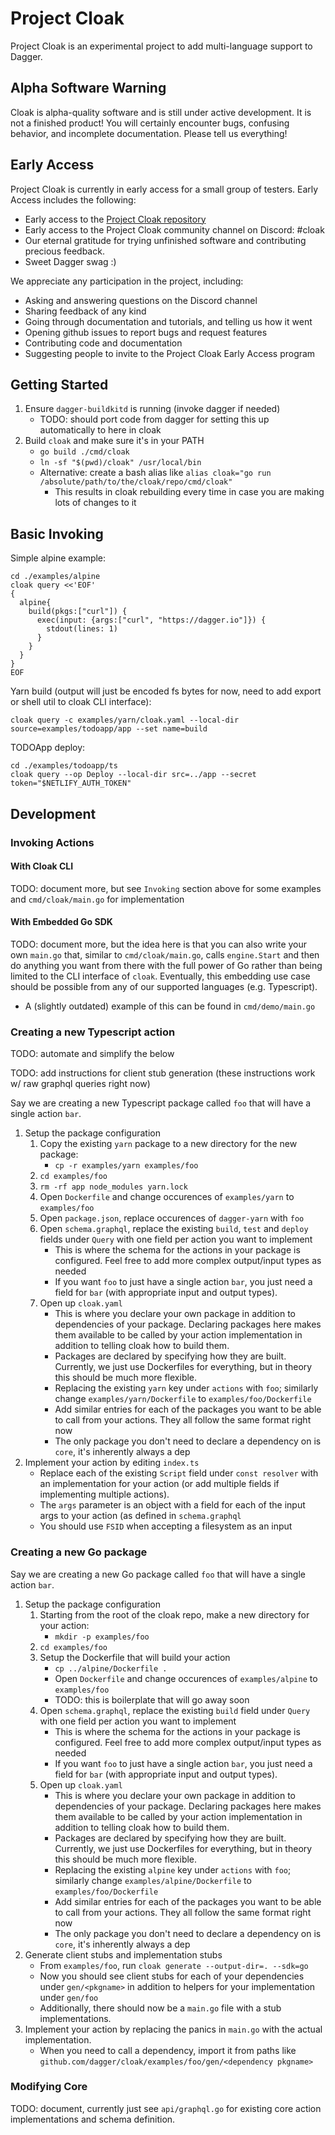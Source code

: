 # Project Cloak

Project Cloak is an experimental project to add multi-language support to Dagger.

## Alpha Software Warning

Cloak is alpha-quality software and is still under active development. It is not a finished product!
You will certainly encounter bugs, confusing behavior, and incomplete documentation. Please tell us everything!

## Early Access

Project Cloak is currently in early access for a small group of testers. Early Access includes the following:

- Early access to the [Project Cloak repository](https://github.com/dagger/cloak)
- Early access to the Project Cloak community channel on Discord: #cloak
- Our eternal gratitude for trying unfinished software and contributing precious feedback.
- Sweet Dagger swag :)

We appreciate any participation in the project, including:

- Asking and answering questions on the Discord channel
- Sharing feedback of any kind
- Going through documentation and tutorials, and telling us how it went
- Opening github issues to report bugs and request features
- Contributing code and documentation
- Suggesting people to invite to the Project Cloak Early Access program

## Getting Started

1. Ensure `dagger-buildkitd` is running (invoke dagger if needed)
   - TODO: should port code from dagger for setting this up automatically to here in cloak
2. Build `cloak` and make sure it's in your PATH
   - `go build ./cmd/cloak`
   - `ln -sf "$(pwd)/cloak" /usr/local/bin`
   - Alternative: create a bash alias like `alias cloak="go run /absolute/path/to/the/cloak/repo/cmd/cloak"`
     - This results in cloak rebuilding every time in case you are making lots of changes to it

## Basic Invoking

Simple alpine example:

```console
cd ./examples/alpine
cloak query <<'EOF'
{
  alpine{
    build(pkgs:["curl"]) {
      exec(input: {args:["curl", "https://dagger.io"]}) {
        stdout(lines: 1)
      }
    }
  }
}
EOF
```

Yarn build (output will just be encoded fs bytes for now, need to add export or shell util to cloak CLI interface):

```console
cloak query -c examples/yarn/cloak.yaml --local-dir source=examples/todoapp/app --set name=build
```

TODOApp deploy:

```console
cd ./examples/todoapp/ts
cloak query --op Deploy --local-dir src=../app --secret token="$NETLIFY_AUTH_TOKEN"
```

## Development

### Invoking Actions

#### With Cloak CLI

TODO: document more, but see `Invoking` section above for some examples and `cmd/cloak/main.go` for implementation

#### With Embedded Go SDK

TODO: document more, but the idea here is that you can also write your own `main.go` that, similar to `cmd/cloak/main.go`, calls `engine.Start` and then do anything you want from there with the full power of Go rather than being limited to the CLI interface of `cloak`. Eventually, this embedding use case should be possible from any of our supported languages (e.g. Typescript).

- A (slightly outdated) example of this can be found in `cmd/demo/main.go`

### Creating a new Typescript action

TODO: automate and simplify the below

TODO: add instructions for client stub generation (these instructions work w/ raw graphql queries right now)

Say we are creating a new Typescript package called `foo` that will have a single action `bar`.

1. Setup the package configuration
   1. Copy the existing `yarn` package to a new directory for the new package:
      - `cp -r examples/yarn examples/foo`
   1. `cd examples/foo`
   1. `rm -rf app node_modules yarn.lock`
   1. Open `Dockerfile` and change occurences of `examples/yarn` to `examples/foo`
   1. Open `package.json`, replace occurences of `dagger-yarn` with `foo`
   1. Open `schema.graphql`, replace the existing `build`, `test` and `deploy` fields under `Query` with one field per action you want to implement
      - This is where the schema for the actions in your package is configured. Feel free to add more complex output/input types as needed
      - If you want `foo` to just have a single action `bar`, you just need a field for `bar` (with appropriate input and output types).
   1. Open up `cloak.yaml`
      - This is where you declare your own package in addition to dependencies of your package. Declaring packages here makes them available to be called by your action implementation in addition to telling cloak how to build them.
      - Packages are declared by specifying how they are built. Currently, we just use Dockerfiles for everything, but in theory this should be much more flexible.
      - Replacing the existing `yarn` key under `actions` with `foo`; similarly change `examples/yarn/Dockerfile` to `examples/foo/Dockerfile`
      - Add similar entries for each of the packages you want to be able to call from your actions. They all follow the same format right now
      - The only package you don't need to declare a dependency on is `core`, it's inherently always a dep
1. Implement your action by editing `index.ts`
   - Replace each of the existing `Script` field under `const resolver` with an implementation for your action (or add multiple fields if implementing multiple actions).
   - The `args` parameter is an object with a field for each of the input args to your action (as defined in `schema.graphql`
   - You should use `FSID` when accepting a filesystem as an input

### Creating a new Go package

Say we are creating a new Go package called `foo` that will have a single action `bar`.

1. Setup the package configuration
   1. Starting from the root of the cloak repo, make a new directory for your action:
      - `mkdir -p examples/foo`
   1. `cd examples/foo`
   1. Setup the Dockerfile that will build your action
      - `cp ../alpine/Dockerfile .`
      - Open `Dockerfile` and change occurences of `examples/alpine` to `examples/foo`
      - TODO: this is boilerplate that will go away soon
   1. Open `schema.graphql`, replace the existing `build` field under `Query` with one field per action you want to implement
      - This is where the schema for the actions in your package is configured. Feel free to add more complex output/input types as needed
      - If you want `foo` to just have a single action `bar`, you just need a field for `bar` (with appropriate input and output types).
   1. Open up `cloak.yaml`
      - This is where you declare your own package in addition to dependencies of your package. Declaring packages here makes them available to be called by your action implementation in addition to telling cloak how to build them.
      - Packages are declared by specifying how they are built. Currently, we just use Dockerfiles for everything, but in theory this should be much more flexible.
      - Replacing the existing `alpine` key under `actions` with `foo`; similarly change `examples/alpine/Dockerfile` to `examples/foo/Dockerfile`
      - Add similar entries for each of the packages you want to be able to call from your actions. They all follow the same format right now
      - The only package you don't need to declare a dependency on is `core`, it's inherently always a dep
1. Generate client stubs and implementation stubs
   - From `examples/foo`, run `cloak generate --output-dir=. --sdk=go`
   - Now you should see client stubs for each of your dependencies under `gen/<pkgname>` in addition to helpers for your implementation under `gen/foo`
   - Additionally, there should now be a `main.go` file with a stub implementations.
1. Implement your action by replacing the panics in `main.go` with the actual implementation.
   - When you need to call a dependency, import it from paths like `github.com/dagger/cloak/examples/foo/gen/<dependency pkgname>`

### Modifying Core

TODO: document, currently just see `api/graphql.go` for existing core action implementations and schema definition.
